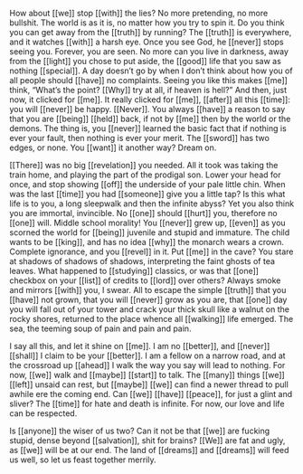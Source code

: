 How about [[we]] stop [[with]] the lies? No more pretending, no more bullshit. The world is as it is, no matter how you try to spin it. Do you think you can get away from the [[truth]] by running? The [[truth]] is everywhere, and it watches [[with]] a harsh eye. Once you see God, he [[never]] stops seeing you. Forever, you are seen. No more can you live in darkness, away from the [[light]] you chose to put aside, the [[good]] life that you saw as nothing [[special]]. A day doesn’t go by when I don’t think about how you of all people should [[have]] no complaints. Seeing you like this makes [[me]] think, “What’s the point? [[Why]] try at all, if heaven is hell?” And then, just now, it clicked for [[me]]. It really clicked for [[me]], [[after]] all this [[time]]: you will [[never]] be happy. [[Never]]. You always [[have]] a reason to say that you are [[being]] [[held]] back, if not by [[me]] then by the world or the demons. The thing is, you [[never]] learned the basic fact that if nothing is ever your fault, then nothing is ever your merit. The [[sword]] has two edges, or none. You [[want]] it another way? Dream on.  

[[There]] was no big [[revelation]] you needed. All it took was taking the train home, and playing the part of the prodigal son. Lower your head for once, and stop showing [[off]] the underside of your pale little chin. When was the last [[time]] you had [[someone]] give you a little tap? Is this what life is to you, a long sleepwalk and then the infinite abyss? Yet you also think you are immortal, invincible. No [[one]] should [[hurt]] you, therefore no [[one]] will. Middle school morality! You [[never]] grew up, [[even]] as you scorned the world for [[being]] juvenile and stupid and immature. The child wants to be [[king]], and has no idea [[why]] the monarch wears a crown. Complete ignorance, and you [[revel]] in it. Put [[me]] in the cave? You stare at shadows of shadows of shadows, interpreting the faint ghosts of tea leaves. What happened to [[studying]] classics, or was that [[one]] checkbox on your [[list]] of credits to [[lord]] over others? Always smoke and mirrors [[with]] you, I swear. All to escape the simple [[truth]] that you [[have]] not grown, that you will [[never]] grow as you are, that [[one]] day you will fall out of your tower and crack your thick skull like a walnut on the rocky shores, returned to the place whence all [[walking]] life emerged. The sea, the teeming soup of pain and pain and pain.  

I say all this, and let it shine on [[me]]. I am no [[better]], and [[never]] [[shall]] I claim to be your [[better]]. I am a fellow on a narrow road, and at the crossroad up [[ahead]] I walk the way you say will lead to nothing. For now, [[we]] walk and [[maybe]] [[start]] to talk. The [[many]] things [[we]] [[left]] unsaid can rest, but [[maybe]] [[we]] can find a newer thread to pull awhile ere the coming end. Can [[we]] [[have]] [[peace]], for just a glint and sliver? The [[time]] for hate and death is infinite. For now, our love and life can be respected.  

Is [[anyone]] the wiser of us two? Can it not be that [[we]] are fucking stupid, dense beyond [[salvation]], shit for brains? [[We]] are fat and ugly, as [[we]] will be at our end. The land of [[dreams]] and [[dreams]] will feed us well, so let us feast together merrily.